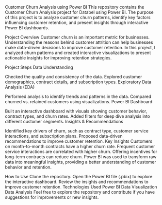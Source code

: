 Customer Churn Analysis using Power BI
This repository contains the Customer Churn Analysis project for Databel using Power BI. The purpose of this project is to analyze customer churn patterns, identify key factors influencing customer retention, and present insights through interactive Power BI dashboards.

Project Overview
Customer churn is an important metric for businesses. Understanding the reasons behind customer attrition can help businesses make data-driven decisions to improve customer retention. In this project, I analyzed churn patterns and created interactive visualizations to present actionable insights for improving retention strategies.

Project Steps
Data Understanding

Checked the quality and consistency of the data.
Explored customer demographics, contract details, and subscription types.
Exploratory Data Analysis (EDA)

Performed analysis to identify trends and patterns in the data.
Compared churned vs. retained customers using visualizations.
Power BI Dashboard

Built an interactive dashboard with visuals showing customer behavior, contract types, and churn rates.
Added filters for deep dive analysis into different customer segments.
Insights & Recommendations

Identified key drivers of churn, such as contract type, customer service interactions, and subscription plans.
Proposed data-driven recommendations to improve customer retention.
Key Insights
Customers on month-to-month contracts have a higher churn rate.
Frequent customer service interactions are correlated with higher churn.
Offering incentives for long-term contracts can reduce churn.
Power BI was used to transform raw data into meaningful insights, providing a better understanding of customer behavior and retention.

How to Use
Clone the repository.
Open the Power BI file (.pbix) to explore the interactive dashboard.
Review the insights and recommendations to improve customer retention.
Technologies Used
Power BI
Data Visualization
Data Analysis
Feel free to explore the repository and contribute if you have suggestions for improvements or new insights.
